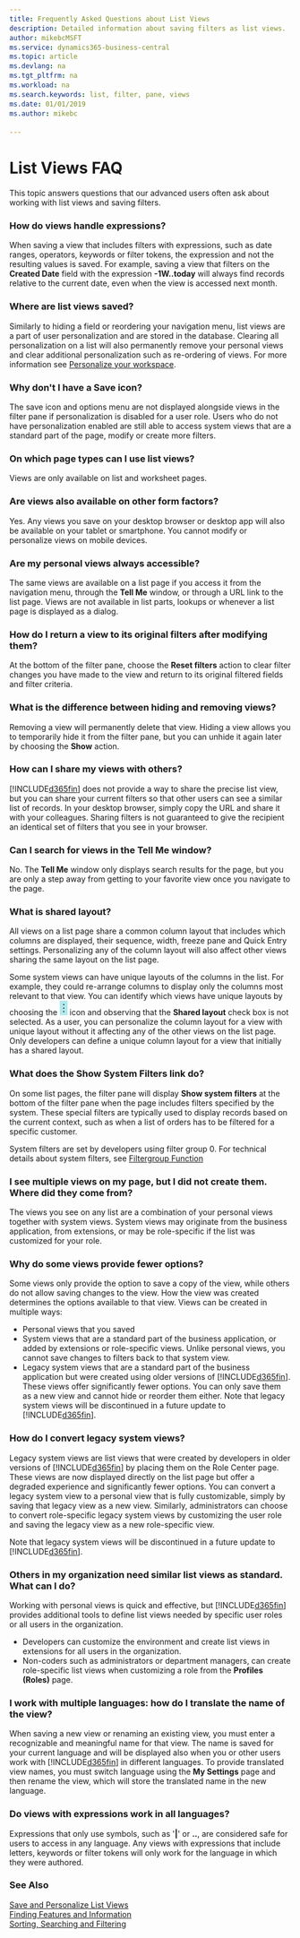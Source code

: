 ```yaml
---
title: Frequently Asked Questions about List Views
description: Detailed information about saving filters as list views.
author: mikebcMSFT
ms.service: dynamics365-business-central
ms.topic: article
ms.devlang: na
ms.tgt_pltfrm: na
ms.workload: na
ms.search.keywords: list, filter, pane, views
ms.date: 01/01/2019
ms.author: mikebc

---
```

# List Views FAQ
This topic answers questions that our advanced users often ask about working with list views and saving filters.  

### How do views handle expressions?
When saving a view that includes filters with expressions, such as date ranges, operators, keywords or filter tokens, the expression and not the resulting values is saved. For example, saving a view that filters on the **Created Date** field with the expression **-1W..today** will always find records relative to the current date, even when the view is accessed next month.

### Where are list views saved?
Similarly to hiding a field or reordering your navigation menu, list views are a part of user personalization and are stored in the database. Clearing all personalization on a list will also permanently remove your personal views and clear additional personalization such as re-ordering of views. For more information see [Personalize your workspace](ui-personalization-user.md).

### Why don't I have a Save icon?
The save icon and options menu are not displayed alongside views in the filter pane if personalization is disabled for a user role. Users who do not have personalization enabled are still able to access system views that are a standard part of the page, modify or create more filters.

### On which page types can I use list views?
Views are only available on list and worksheet pages.

### Are views also available on other form factors?
Yes. Any views you save on your desktop browser or desktop app will also be available on your tablet or smartphone. You cannot modify or personalize views on mobile devices.

### Are my personal views always accessible?
The same views are available on a list page if you access it from the navigation menu, through the **Tell Me** window, or through a URL link to the list page. Views are not available in list parts, lookups or whenever a list page is displayed as a dialog.

### How do I return a view to its original filters after modifying them?
At the bottom of the filter pane, choose the **Reset filters** action to clear filter changes you have made to the view and return to its original filtered fields and filter criteria.

### What is the difference between hiding and removing views?
Removing a view will permanently delete that view. Hiding a view allows you to temporarily hide it from the filter pane, but you can unhide it again later by choosing the **Show** action.

### How can I share my views with others?
[!INCLUDE[d365fin](includes/d365fin_md.md)] does not provide a way to share the precise list view, but you can share your current filters so that other users can see a similar list of records. In your desktop browser, simply copy the URL and share it with your colleagues. Sharing filters is not guaranteed to give the recipient an identical set of filters that you see in your browser.

### Can I search for views in the Tell Me window?
No. The **Tell Me** window only displays search results for the page, but you are only a step away from getting to your favorite view once you navigate to the page.

### What is shared layout?
All views on a list page share a common column layout that includes which columns are displayed, their sequence, width, freeze pane and Quick Entry settings. Personalizing any of the column layout will also affect other views sharing the same layout on the list page.

Some system views can have unique layouts of the columns in the list. For example, they could re-arrange columns to display only the columns most relevant to that view. You can identify which views have unique layouts by choosing the ![Show more options](media/show-more-options-icon.png "Show more options") icon and observing that the **Shared layout** check box is not selected. As a user, you can personalize the column layout for a view with unique layout without it affecting any of the other views on the list page. Only developers can define a unique column layout for a view that initially has a shared layout.

### What does the Show System Filters link do?
On some list pages, the filter pane will display **Show system filters** at the bottom of the filter pane when the page includes filters specified by the system. These special filters are typically used to display records based on the current context, such as when a list of orders has to be filtered for a specific customer.

System filters are set by developers using filter group 0. For technical details about system filters, see [Filtergroup Function](https://docs.microsoft.com/en-us/dynamics-nav/filtergroup-function--record-)

### I see multiple views on my page, but I did not create them. Where did they come from?
The views you see on any list are a combination of your personal views together with system views. System views may originate from the business application, from extensions, or may be role-specific if the list was customized for your role.

### Why do some views provide fewer options?
Some views only provide the option to save a copy of the view, while others do not allow saving changes to the view. How the view was created determines the options available to that view. Views can be created in multiple ways:
- Personal views that you saved
- System views that are a standard part of the business application, or added by extensions or role-specific views. Unlike personal views, you cannot save changes to filters back to that system view.
- Legacy system views that are a standard part of the business application but were created using older versions of [!INCLUDE[d365fin](includes/d365fin_md.md)]. These views offer significantly fewer options. You can only save them as a new view and cannot hide or reorder them either. Note that legacy system views will be discontinued in a future update to [!INCLUDE[d365fin](includes/d365fin_md.md)].

### How do I convert legacy system views?
Legacy system views are list views that were created by developers in older versions of [!INCLUDE[d365fin](includes/d365fin_md.md)] by placing them on the Role Center page. These views are now displayed directly on the list page but offer a degraded experience and significantly fewer options. You can convert a legacy system view to a personal view that is fully customizable, simply by saving that legacy view as a new view. Similarly, administrators can choose to convert role-specific legacy system views by customizing the user role and saving the legacy view as a new role-specific view.

Note that legacy system views will be discontinued in a future update to [!INCLUDE[d365fin](includes/d365fin_md.md)].

### Others in my organization need similar list views as standard. What can I do?
Working with personal views is quick and effective, but [!INCLUDE[d365fin](includes/d365fin_md.md)] provides additional tools to define list views needed by specific user roles or all users in the organization.
 - Developers can customize the environment and create list views in extensions for all users in the organization.
 - Non-coders such as administrators or department managers, can create role-specific list views when customizing a role from the **Profiles (Roles)** page.

### I work with multiple languages: how do I translate the name of the view?
When saving a new view or renaming an existing view, you must enter a recognizable and meaningful name for that view. The name is saved for your current language and will be displayed also when you or other users work with [!INCLUDE[d365fin](includes/d365fin_md.md)] in different languages. To provide translated view names, you must switch language using the **My Settings** page and then rename the view, which will store the translated name in the new language.

### Do views with expressions work in all languages?
Expressions that only use symbols, such as '**|**' or **..**, are considered safe for users to access in any language. Any views with expressions that include letters, keywords or filter tokens will only work for the language in which they were authored.


### See Also  
[Save and Personalize List Views](ui-views.md)  
[Finding Features and Information](ui-search.md)    
[Sorting, Searching and Filtering](ui-enter-criteria-filters.md)  
